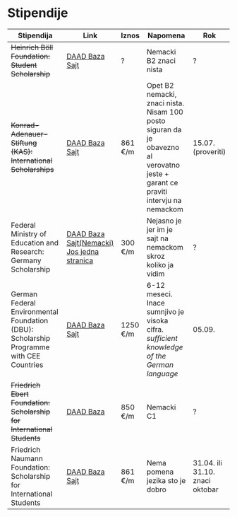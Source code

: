 # Stipendije

|Stipendija| Link | Iznos| Napomena|Rok|
|---|---|---|---|---|
|~~Heinrich Böll Foundation:<br>Student Scholarship~~|[DAAD Baza](https://www.daad.rs/sr/pronalazak-stipendije/baza-stipendija/?type=a&origin=72&subjectgroup=0&q=heinrich&status=0&page=0&onlydaad=0&language=en&id=0&pg=1&detail_to_show=10000124)<br>[Sajt](https://www.boell.de/en/foundation/scholarships)| ? | Nemacki B2 znaci nista|?|
|~~Konrad-Adenauer-Stiftung (KAS): International Scholarships~~|[DAAD Baza](https://www.daad.rs/sr/pronalazak-stipendije/baza-stipendija/?type=a&origin=72&subjectgroup=0&q=konrad&status=0&page=0&onlydaad=0&language=en&id=0&pg=1&detail_to_show=10000108)<br>[Sajt](https://www.kas.de/en/web/begabtenfoerderung-und-kultur/foreign-students)|861 &euro;/m|Opet B2 nemacki, znaci nista. Nisam 100 posto siguran da je obavezno al verovatno jeste + garant ce praviti intervju na nemackom |15.07. (proveriti)|
|Federal Ministry of Education and Research: Germany Scholarship|[DAAD Baza](https://www.daad.rs/sr/pronalazak-stipendije/baza-stipendija/?type=a&origin=72&subjectgroup=0&q=federal&status=0&page=0&onlydaad=0&language=en&id=0&pg=1&detail_to_show=10000207)<br>[Sajt(Nemacki)](https://www.deutschlandstipendium.de/index.html)<br>[Jos jedna stranica](https://www.scholars4dev.com/25540/the-deutschlandstipendium-at-german-universities/)|300 &euro;/m|Nejasno je jer im je sajt na nemackom skroz koliko ja vidim|?|
|German Federal Environmental Foundation (DBU): Scholarship Programme with CEE Countries|[DAAD Baza](https://www.daad.rs/sr/pronalazak-stipendije/baza-stipendija/?type=a&origin=72&subjectgroup=0&q=federal&status=0&page=0&onlydaad=0&language=en&id=0&pg=1&detail_to_show=10000203)<br>[Sajt](https://www.dbu.de/2600.html)|1250 &euro;/m|6-12 meseci. Inace sumnjivo je visoka cifra.<br>*sufficient knowledge of the German language*|05.09.|
|~~Friedrich Ebert Foundation: Scholarship for International Students~~|[DAAD Baza](https://www.daad.rs/sr/pronalazak-stipendije/baza-stipendija/11/?type=a&origin=72&subjectgroup=0&q=0&status=0&onlydaad=0&language=en&id=0&pg=11&detail_to_show=10000153)| 850 &euro;/m|Nemacki C1|?|
|Friedrich Naumann Foundation: Scholarship for International Students|[DAAD Baza](https://www.daad.rs/sr/pronalazak-stipendije/baza-stipendija/11/?type=a&origin=72&subjectgroup=0&q=0&status=0&onlydaad=0&language=en&id=0&pg=11&detail_to_show=10000142)<br>[Sajt](https://www.freiheit.org/student-scholarships)|861 &euro;/m|Nema pomena jezika sto je dobro|31.04. ili 31.10. znaci oktobar|
